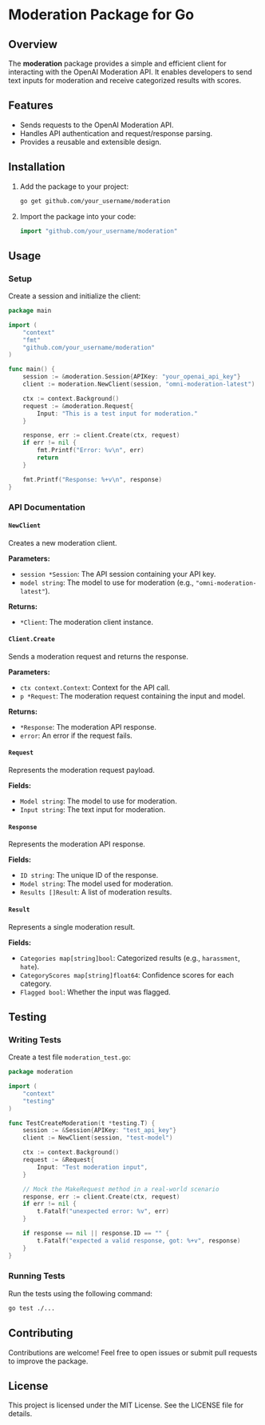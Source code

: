 # Moderation Package for Go

## Overview
The **moderation** package provides a simple and efficient client for interacting with the OpenAI Moderation API. It enables developers to send text inputs for moderation and receive categorized results with scores.

## Features
- Sends requests to the OpenAI Moderation API.
- Handles API authentication and request/response parsing.
- Provides a reusable and extensible design.

## Installation

1. Add the package to your project:
   ```bash
   go get github.com/your_username/moderation
   ```

2. Import the package into your code:
   ```go
   import "github.com/your_username/moderation"
   ```

## Usage

### Setup

Create a session and initialize the client:

```go
package main

import (
	"context"
	"fmt"
	"github.com/your_username/moderation"
)

func main() {
	session := &moderation.Session{APIKey: "your_openai_api_key"}
	client := moderation.NewClient(session, "omni-moderation-latest")

	ctx := context.Background()
	request := &moderation.Request{
		Input: "This is a test input for moderation."
	}

	response, err := client.Create(ctx, request)
	if err != nil {
		fmt.Printf("Error: %v\n", err)
		return
	}

	fmt.Printf("Response: %+v\n", response)
}
```

### API Documentation

#### `NewClient`
Creates a new moderation client.

**Parameters:**
- `session *Session`: The API session containing your API key.
- `model string`: The model to use for moderation (e.g., `"omni-moderation-latest"`).

**Returns:**
- `*Client`: The moderation client instance.

#### `Client.Create`
Sends a moderation request and returns the response.

**Parameters:**
- `ctx context.Context`: Context for the API call.
- `p *Request`: The moderation request containing the input and model.

**Returns:**
- `*Response`: The moderation API response.
- `error`: An error if the request fails.

#### `Request`
Represents the moderation request payload.

**Fields:**
- `Model string`: The model to use for moderation.
- `Input string`: The text input for moderation.

#### `Response`
Represents the moderation API response.

**Fields:**
- `ID string`: The unique ID of the response.
- `Model string`: The model used for moderation.
- `Results []Result`: A list of moderation results.

#### `Result`
Represents a single moderation result.

**Fields:**
- `Categories map[string]bool`: Categorized results (e.g., `harassment`, `hate`).
- `CategoryScores map[string]float64`: Confidence scores for each category.
- `Flagged bool`: Whether the input was flagged.

## Testing

### Writing Tests
Create a test file `moderation_test.go`:

```go
package moderation

import (
	"context"
	"testing"
)

func TestCreateModeration(t *testing.T) {
	session := &Session{APIKey: "test_api_key"}
	client := NewClient(session, "test-model")

	ctx := context.Background()
	request := &Request{
		Input: "Test moderation input",
	}

	// Mock the MakeRequest method in a real-world scenario
	response, err := client.Create(ctx, request)
	if err != nil {
		t.Fatalf("unexpected error: %v", err)
	}

	if response == nil || response.ID == "" {
		t.Fatalf("expected a valid response, got: %+v", response)
	}
}
```

### Running Tests
Run the tests using the following command:

```bash
go test ./...
```

## Contributing
Contributions are welcome! Feel free to open issues or submit pull requests to improve the package.

## License
This project is licensed under the MIT License. See the LICENSE file for details.

